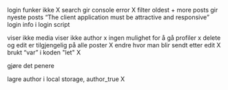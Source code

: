 login funker ikke X
search gir console error X
filter oldest + more posts gir nyeste posts
“The client application must be attractive and responsive”
login info i login script
 
viser ikke media
viser ikke author x
ingen mulighet for å gå profiler x
delete og edit er tilgjengelig på alle poster  X
endre hvor man blir sendt etter edit X
brukt “var” i koden "let" X

gjøre det penere

lagre author i local storage, author_true X